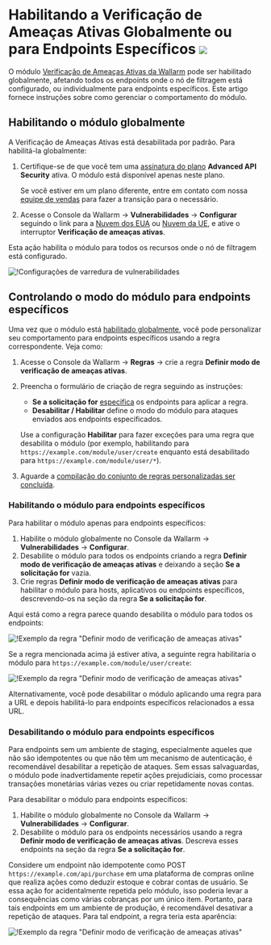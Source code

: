 # Habilitando a Verificação de Ameaças Ativas Globalmente ou para Endpoints Específicos <a href="../../../about-wallarm/subscription-plans/#subscription-plans"><img src="../../../images/api-security-tag.svg" style="border: none;"></a>

O módulo [Verificação de Ameaças Ativas da Wallarm](overview.md) pode ser habilitado globalmente, afetando todos os endpoints onde o nó de filtragem está configurado, ou individualmente para endpoints específicos. Este artigo fornece instruções sobre como gerenciar o comportamento do módulo.

## Habilitando o módulo globalmente

A Verificação de Ameaças Ativas está desabilitada por padrão. Para habilitá-la globalmente:

1. Certifique-se de que você tem uma [assinatura do plano](../../about-wallarm/subscription-plans.md#subscription-plans) **Advanced API Security** ativa. O módulo está disponível apenas neste plano.

    Se você estiver em um plano diferente, entre em contato com nossa [equipe de vendas](mailto:sales@wallarm.com) para fazer a transição para o necessário.
1. Acesse o Console da Wallarm → **Vulnerabilidades** → **Configurar** seguindo o link para a [Nuvem dos EUA](https://us1.my.wallarm.com/vulnerabilities/active?configure=true) ou [Nuvem da UE](https://my.wallarm.com/vulnerabilities/active?configure=true), e ative o interruptor **Verificação de ameaças ativas**.

Esta ação habilita o módulo para todos os recursos onde o nó de filtragem está configurado.

![!Configurações de varredura de vulnerabilidades](../../images/user-guides/vulnerabilities/vuln-scan-settings.png)

## Controlando o modo do módulo para endpoints específicos

Uma vez que o módulo está [habilitado globalmente](#enabling-the-module-globally), você pode personalizar seu comportamento para endpoints específicos usando a regra correspondente. Veja como:

1. Acesse o Console da Wallarm → **Regras** → crie a regra **Definir modo de verificação de ameaças ativas**.
1. Preencha o formulário de criação de regra seguindo as instruções:

    * **Se a solicitação for** [especifica](../../user-guides/rules/add-rule.md#branch-description) os endpoints para aplicar a regra.
    * **Desabilitar / Habilitar** define o modo do módulo para ataques enviados aos endpoints especificados.

    Use a configuração **Habilitar** para fazer exceções para uma regra que desabilita o módulo (por exemplo, habilitando para `https://example.com/module/user/create` enquanto está desabilitado para `https://example.com/module/user/*`).
1. Aguarde a [compilação do conjunto de regras personalizadas ser concluída](../../user-guides/rules/compiling.md).

### Habilitando o módulo para endpoints específicos

Para habilitar o módulo apenas para endpoints específicos:

1. Habilite o módulo globalmente no Console da Wallarm → **Vulnerabilidades** → **Configurar**.
1. Desabilite o módulo para todos os endpoints criando a regra **Definir modo de verificação de ameaças ativas** e deixando a seção **Se a solicitação for** vazia.
1. Crie regras **Definir modo de verificação de ameaças ativas** para habilitar o módulo para hosts, aplicativos ou endpoints específicos, descrevendo-os na seção da regra **Se a solicitação for**.

Aqui está como a regra parece quando desabilita o módulo para todos os endpoints:

![!Exemplo da regra "Definir modo de verificação de ameaças ativas"](../../images/user-guides/rules/disable-atv-for-all-endpoints.png)

Se a regra mencionada acima já estiver ativa, a seguinte regra habilitaria o módulo para `https://example.com/module/user/create`:

![!Exemplo da regra "Definir modo de verificação de ameaças ativas"](../../images/user-guides/rules/disable-active-threat-verification-deeper-path-example.png)

Alternativamente, você pode desabilitar o módulo aplicando uma regra para a URL e depois habilitá-lo para endpoints específicos relacionados a essa URL.

### Desabilitando o módulo para endpoints específicos

Para endpoints sem um ambiente de staging, especialmente aqueles que não são idempotentes ou que não têm um mecanismo de autenticação, é recomendável desabilitar a repetição de ataques. Sem essas salvaguardas, o módulo pode inadvertidamente repetir ações prejudiciais, como processar transações monetárias várias vezes ou criar repetidamente novas contas.

Para desabilitar o módulo para endpoints específicos:

1. Habilite o módulo globalmente no Console da Wallarm → **Vulnerabilidades** → **Configurar**.
1. Desabilite o módulo para os endpoints necessários usando a regra **Definir modo de verificação de ameaças ativas**. Descreva esses endpoints na seção da regra **Se a solicitação for**.

Considere um endpoint não idempotente como POST `https://example.com/api/purchase` em uma plataforma de compras online que realiza ações como deduzir estoque e cobrar contas de usuário. Se essa ação for acidentalmente repetida pelo módulo, isso poderia levar a consequências como várias cobranças por um único item. Portanto, para tais endpoints em um ambiente de produção, é recomendável desativar a repetição de ataques. Para tal endpoint, a regra teria esta aparência:

![!Exemplo da regra "Definir modo de verificação de ameaças ativas"](../../images/user-guides/rules/disable-atv-for-non-indemponent-end.png)